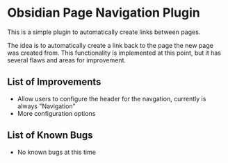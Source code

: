 # Obsidian Page Navigation Plugin

This is a simple plugin to automatically create links between pages.

The idea is to automatically create a link back to the page the new page was created from. This functionality is implemented at this point, but it has several flaws and areas for improvement.

## List of Improvements
- Allow users to configure the header for the navgation, currently is always "Navigation"
- More configuration options

## List of Known Bugs
- No known bugs at this time
